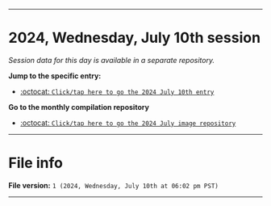 
***

# 2024, Wednesday, July 10th session

_Session data for this day is available in a separate repository._

**Jump to the specific entry:**

- [:octocat: `Click/tap here to go the 2024 July 10th entry`](https://github.com/seanpm2001/SeansLifeArchive_Images_ModernSmurfsVillage_Y2024_V7/tree/SeansLifeArchive_ModernSmurfsVillage_Y2024_V7_Main-dev/2024/07_July/10/)

**Go to the monthly compilation repository**

- [:octocat: `Click/tap here to go the 2024 July image repository`](https://github.com/seanpm2001/SeansLifeArchive_Images_ModernSmurfsVillage_Y2024_V7/)

***

# File info

**File version:** `1 (2024, Wednesday, July 10th at 06:02 pm PST)`

***
